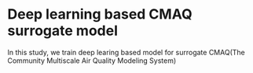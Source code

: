 # Deep learning based CMAQ surrogate model

In this study, we train deep learing based model for surrogate CMAQ(The Community Multiscale Air Quality Modeling System)
